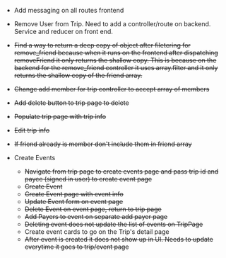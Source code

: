 - Add messaging on all routes frontend
- Remove User from Trip. Need to add a controller/route on backend. Service and reducer on front end.

- ~~Find a way to return a deep copy of object after filetering for remove_friend because when it runs on the frontend after dispatching removeFriend it only returns the shallow copy. This is because on the backend for the remove_friend controller it uses array.filter and it only returns the shallow copy of the friend array.~~
- ~~Change add member for trip controller to accept array of members~~
- ~~Add delete button to trip page to delete~~
- ~~Populate trip page with trip info~~
- ~~Edit trip info~~
- ~~If friend already is member don't include them in friend array~~
- Create Events
  - ~~Navigate from trip page to create events page and pass trip id and payee (signed in user) to create event page~~
  - ~~Create Event~~
  - ~~Create Event page with event info~~
  - ~~Update Event form on event page~~
  - ~~Delete Event on event page, return to trip page~~
  - ~~Add Payers to event on separate add payer page~~
  - ~~Deleting event does not update the list of events on TripPage~~
  - Create event cards to go on the Trip's detail page
  - ~~After event is created it does not show up in UI. Needs to update everytime it goes to trip/event page~~
